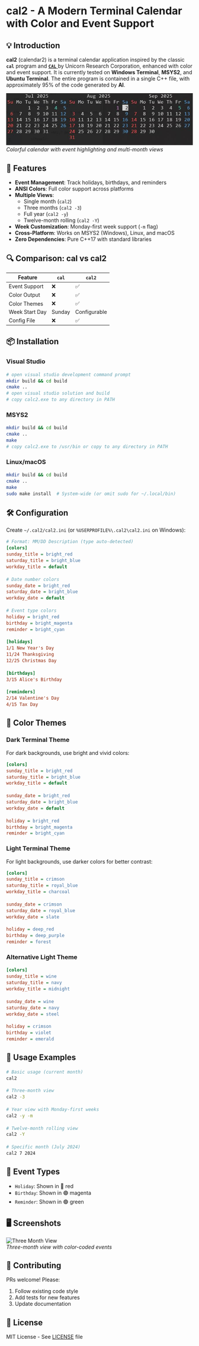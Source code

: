 # cal2 - A Modern Terminal Calendar with Color and Event Support

## 💡 Introduction

**cal2** (calendar2) is a terminal calendar application inspired by the classic **`cal`** program and [**`CAL`** ](http://www.unicorn.us.com/cal.html) by Unicorn Research Corporation, enhanced with color and event support. It is currently tested on **Windows Terminal**, **MSYS2**, and **Ubuntu Terminal**. The entire program is contained in a single C++ file, with approximately 95% of the code generated by **AI**.


![cal2 Screenshot](https://github.com/AI4Engr/cal2/blob/main/picrture/3_momth.JPG?raw=true)  
*Colorful calendar with event highlighting and multi-month views*

## 🚀 Features

- **Event Management**: Track holidays, birthdays, and reminders
- **ANSI Colors**: Full color support across platforms
- **Multiple Views**:
  - Single month (`cal2`)
  - Three months (`cal2 -3`)
  - Full year (`cal2 -y`)
  - Twelve-month rolling (`cal2 -Y`)
- **Week Customization**: Monday-first week support (`-m` flag)
- **Cross-Platform**: Works on MSYS2 (Windows), Linux, and macOS
- **Zero Dependencies**: Pure C++17 with standard libraries

## 🔍 Comparison: cal vs cal2

| Feature          | `cal` | `cal2` |
|------------------|-------|--------|
| Event Support    | ❌     | ✅      |
| Color Output     | ❌     | ✅      |
| Color Themes     | ❌     | ✅      |
| Week Start Day   | Sunday| Configurable |
| Config File      | ❌     | ✅      |

## 📦 Installation

### Visual Studio
```bash
# open visual studio development command prompt
mkdir build && cd build
cmake ..
# open visual studio solution and build
# copy calc2.exe to any directory in PATH
```

### MSYS2
```bash
mkdir build && cd build
cmake ..
make
# copy calc2.exe to /usr/bin or copy to any directory in PATH
```

### Linux/macOS
```bash
mkdir build && cd build
cmake ..
make
sudo make install  # System-wide (or omit sudo for ~/.local/bin)
```
## 🛠️ Configuration

Create `~/.cal2/cal2.ini` (or `%USERPROFILE%\.cal2\cal2.ini` on Windows):

```ini
# Format: MM/DD Description (type auto-detected)
[colors]
sunday_title = bright_red
saturday_title = bright_blue
workday_title = default

# Date number colors
sunday_date = bright_red
saturday_date = bright_blue
workday_date = default

# Event type colors
holiday = bright_red
birthday = bright_magenta
reminder = bright_cyan

[holidays]
1/1 New Year's Day
11/24 Thanksgiving
12/25 Christmas Day

[birthdays]
3/15 Alice's Birthday

[reminders]
2/14 Valentine's Day
4/15 Tax Day
```

## 🎨 Color Themes

### Dark Terminal Theme
For dark backgrounds, use bright and vivid colors:

```ini
[colors]
sunday_title = bright_red
saturday_title = bright_blue
workday_title = default

sunday_date = bright_red
saturday_date = bright_blue
workday_date = default

holiday = bright_red
birthday = bright_magenta
reminder = bright_cyan
```

### Light Terminal Theme
For light backgrounds, use darker colors for better contrast:

```ini
[colors]
sunday_title = crimson
saturday_title = royal_blue
workday_title = charcoal

sunday_date = crimson
saturday_date = royal_blue
workday_date = slate

holiday = deep_red
birthday = deep_purple
reminder = forest
```

### Alternative Light Theme
```ini
[colors]
sunday_title = wine
saturday_title = navy
workday_title = midnight

sunday_date = wine
saturday_date = navy
workday_date = steel

holiday = crimson
birthday = violet
reminder = emerald
```

## 🎨 Usage Examples

```bash
# Basic usage (current month)
cal2

# Three-month view
cal2 -3

# Year view with Monday-first weeks
cal2 -y -m

# Twelve-month rolling view
cal2 -Y

# Specific month (July 2024)
cal2 7 2024
```

## 📝 Event Types

- `Holiday`: Shown in 🔴 red
- `Birthday`: Shown in 🟣 magenta
- `Reminder`: Shown in 🟢 green

## 🖥️ Screenshots

![Three Month View](https://user-images.githubusercontent.com/.../screenshot-3month.png)  
*Three-month view with color-coded events*


## 🤝 Contributing

PRs welcome! Please:
1. Follow existing code style
2. Add tests for new features
3. Update documentation

## 📜 License

MIT License - See [LICENSE](LICENSE) file
